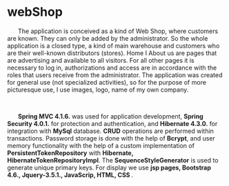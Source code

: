 # webShop
  <p style="text-indent: 25px;">The application is conceived as a kind of Web Shop, where customers are known. They can only be added by the administrator. So the whole application is a closed type, a kind of main warehouse and customers who are their well-known distributors (stores). Home I About us are pages that are advertising and available to all visitors. For all other pages it is necessary to log in, authorizations and access are in accordance with the roles that users receive from the administrator. The application was created for general use (not specialized activities), so for the purpose of more picturesque use, I use images, logo, name of my own company.</p><br>
  <p style="text-indent: 25px;"><strong>Spring MVC 4.1.6.</strong> was used for application development, <strong>Spring Security 4.0.1.</strong> for protection and authentication, and <strong>Hibernate 4.3.0.</strong> for integration with <strong>MySql</strong> database. <strong>CRUD</strong> operations are performed within transactions. Password storage is done with the help of <strong>Bcrypt</strong>, and user memory functionality with the help of a custom implementation of <strong>PersistentTokenRepository</strong> with <strong>Hibernate, HibernateTokenRepositoryImpl</strong>. The <strong>SequenceStyleGenerator</strong> is used to generate unique primary keys. For display we use <strong>jsp pages, Bootstrap 4.6., Jquery-3.5.1., JavaScrip, HTML, CSS </strong>.</p>
